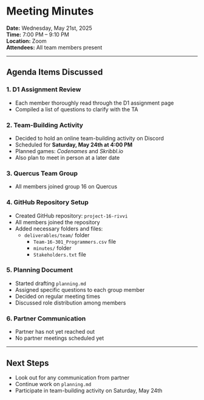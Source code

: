 # Meeting Minutes

**Date:** Wednesday, May 21st, 2025  
**Time:** 7:00 PM – 9:10 PM  
**Location:** Zoom  
**Attendees:** All team members present

---

## Agenda Items Discussed

### 1. D1 Assignment Review
- Each member thoroughly read through the D1 assignment page
- Compiled a list of questions to clarify with the TA

### 2. Team-Building Activity
- Decided to hold an online team-building activity on Discord
- Scheduled for **Saturday, May 24th at 4:00 PM**
- Planned games: *Codenames* and *Skribbl.io*
- Also plan to meet in person at a later date

### 3. Quercus Team Group
- All members joined group 16 on Quercus

### 4. GitHub Repository Setup
- Created GitHub repository: `project-16-rivvi`
- All members joined the repository
- Added necessary folders and files:
  - `deliverables/team/` folder
    - `Team-16-301_Programmers.csv` file
    - `minutes/` folder
    - `Stakeholders.txt` file

### 5. Planning Document
- Started drafting `planning.md`
- Assigned specific questions to each group member
- Decided on regular meeting times
- Discussed role distribution among members

### 6. Partner Communication
- Partner has not yet reached out
- No partner meetings scheduled yet

---

## Next Steps
- Look out for any communication from partner
- Continue work on `planning.md`
- Participate in team-building activity on Saturday, May 24th